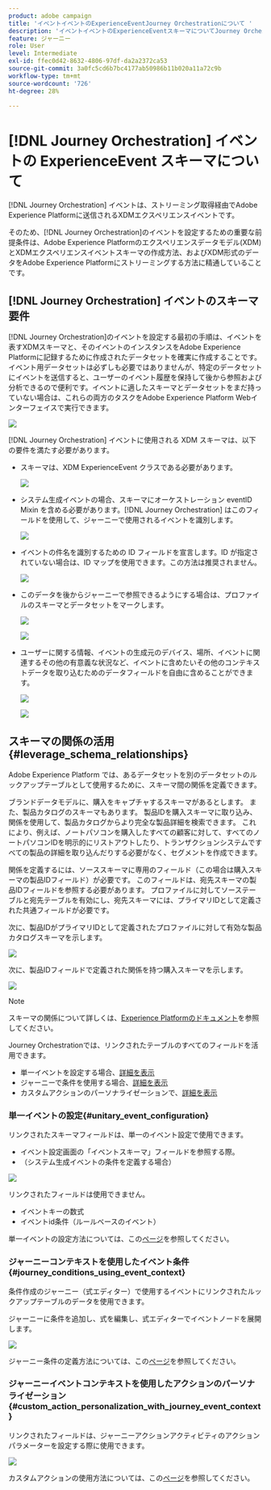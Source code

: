 ```yaml
---
product: adobe campaign
title: 'イベントイベントのExperienceEventJourney Orchestrationについて '
description: 'イベントイベントのExperienceEventスキーマについてJourney Orchestration '
feature: ジャーニー
role: User
level: Intermediate
exl-id: ffec0d42-8632-4806-97df-da2a2372ca53
source-git-commit: 3a0fc5cd6b7bc4177ab50986b11b020a11a72c9b
workflow-type: tm+mt
source-wordcount: '726'
ht-degree: 28%

---
```


# [!DNL Journey Orchestration] イベントの ExperienceEvent スキーマについて

[!DNL Journey Orchestration] イベントは、ストリーミング取得経由でAdobe Experience Platformに送信されるXDMエクスペリエンスイベントです。

そのため、[!DNL Journey Orchestration]のイベントを設定するための重要な前提条件は、Adobe Experience Platformのエクスペリエンスデータモデル(XDM)とXDMエクスペリエンスイベントスキーマの作成方法、およびXDM形式のデータをAdobe Experience Platformにストリーミングする方法に精通していることです。

## [!DNL Journey Orchestration] イベントのスキーマ要件

[!DNL Journey Orchestration]のイベントを設定する最初の手順は、イベントを表すXDMスキーマと、そのイベントのインスタンスをAdobe Experience Platformに記録するために作成されたデータセットを確実に作成することです。 イベント用データセットは必ずしも必要ではありませんが、特定のデータセットにイベントを送信すると、ユーザーのイベント履歴を保持して後から参照および分析できるので便利です。イベントに適したスキーマとデータセットをまだ持っていない場合は、これらの両方のタスクをAdobe Experience Platform Webインターフェイスで実行できます。

![](../assets/schema1.png)

[!DNL Journey Orchestration] イベントに使用される XDM スキーマは、以下の要件を満たす必要があります。

* スキーマは、XDM ExperienceEvent クラスである必要があります。

   ![](../assets/schema2.png)

* システム生成イベントの場合、スキーマにオーケストレーション eventID Mixin を含める必要があります。[!DNL Journey Orchestration] はこのフィールドを使用して、ジャーニーで使用されるイベントを識別します。

   ![](../assets/schema3.png)

* イベントの件名を識別するための ID フィールドを宣言します。ID が指定されていない場合は、ID マップを使用できます。この方法は推奨されません。

   ![](../assets/schema4.png)

* このデータを後からジャーニーで参照できるようにする場合は、プロファイルのスキーマとデータセットをマークします。

   ![](../assets/schema5.png)

   ![](../assets/schema6.png)

* ユーザーに関する情報、イベントの生成元のデバイス、場所、イベントに関連するその他の有意義な状況など、イベントに含めたいその他のコンテキストデータを取り込むためのデータフィールドを自由に含めることができます。

   ![](../assets/schema7.png)

   ![](../assets/schema8.png)

## スキーマの関係の活用{#leverage_schema_relationships}

Adobe Experience Platform では、あるデータセットを別のデータセットのルックアップテーブルとして使用するために、スキーマ間の関係を定義できます。

ブランドデータモデルに、購入をキャプチャするスキーマがあるとします。 また、製品カタログのスキーマもあります。 製品IDを購入スキーマに取り込み、関係を使用して、製品カタログからより完全な製品詳細を検索できます。 これにより、例えば、ノートパソコンを購入したすべての顧客に対して、すべてのノートパソコンIDを明示的にリストアウトしたり、トランザクションシステムですべての製品の詳細を取り込んだりする必要がなく、セグメントを作成できます。

関係を定義するには、ソーススキーマに専用のフィールド（この場合は購入スキーマの製品IDフィールド）が必要です。 このフィールドは、宛先スキーマの製品IDフィールドを参照する必要があります。 プロファイルに対してソーステーブルと宛先テーブルを有効にし、宛先スキーマには、プライマリIDとして定義された共通フィールドが必要です。

次に、製品IDがプライマリIDとして定義されたプロファイルに対して有効な製品カタログスキーマを示します。

![](../assets/schema9.png)

次に、製品IDフィールドで定義された関係を持つ購入スキーマを示します。

![](../assets/schema10.png)

>[!NOTE]
>
>スキーマの関係について詳しくは、[Experience Platformのドキュメント](https://experienceleague.adobe.com/docs/platform-learn/tutorials/schemas/configure-relationships-between-schemas.html?lang=en)を参照してください。

Journey Orchestrationでは、リンクされたテーブルのすべてのフィールドを活用できます。

* 単一イベントを設定する場合、[詳細を表示](../event/experience-event-schema.md#unitary_event_configuration)
* ジャーニーで条件を使用する場合、[詳細を表示](../event/experience-event-schema.md#journey_conditions_using_event_context)
* カスタムアクションのパーソナライゼーションで、[詳細を表示](../event/experience-event-schema.md#custom_action_personalization_with_journey_event_context)

### 単一イベントの設定{#unitary_event_configuration}

リンクされたスキーマフィールドは、単一のイベント設定で使用できます。

* イベント設定画面の「イベントスキーマ」フィールドを参照する際。
* （システム生成イベントの条件を定義する場合）

![](../assets/schema11.png)

リンクされたフィールドは使用できません。

* イベントキーの数式
* イベントid条件（ルールベースのイベント）

単一イベントの設定方法については、この[ページ](../event/about-creating.md)を参照してください。

### ジャーニーコンテキストを使用したイベント条件{#journey_conditions_using_event_context}

条件作成のジャーニー（式エディター）で使用するイベントにリンクされたルックアップテーブルのデータを使用できます。

ジャーニーに条件を追加し、式を編集し、式エディターでイベントノードを展開します。

![](../assets/schema12.png)

ジャーニー条件の定義方法については、この[ページ](../building-journeys/condition-activity.md)を参照してください。

### ジャーニーイベントコンテキストを使用したアクションのパーソナライゼーション{#custom_action_personalization_with_journey_event_context}

リンクされたフィールドは、ジャーニーアクションアクティビティのアクションパラメーターを設定する際に使用できます。

![](../assets/schema13.png)

カスタムアクションの使用方法については、この[ページ](../building-journeys/using-custom-actions.md)を参照してください。

